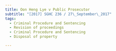 ```yaml
---
title: Oon Heng Lye v Public Prosecutor 
subtitle: "[2017] SGHC 236 / 27\_September\_2017"
tags:
  - Criminal Procedure and Sentencing
  - Revision of proceedings
  - Criminal Procedure and Sentencing
  - Disposal of property

---
```


